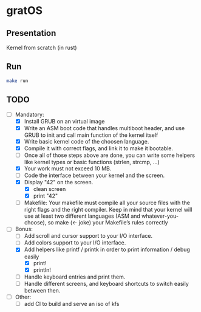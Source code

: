 # gratOS

## Presentation

Kernel from scratch (in rust)

## Run

```bash
make run
```

## TODO

- [ ] Mandatory:
  - [x] Install GRUB on an virtual image
  - [x] Write an ASM boot code that handles multiboot header, and use GRUB to init and call main function of the kernel itself
  - [x] Write basic kernel code of the choosen language.
  - [x] Compile it with correct flags, and link it to make it bootable.
  - [ ] Once all of those steps above are done, you can write some helpers like kernel types or basic functions (strlen, strcmp, ...)
  - [x] Your work must not exceed 10 MB.
  - [ ] Code the interface between your kernel and the screen.
  - [x] Display "42" on the screen.
    - [x] clean screen
    - [x] print "42"
  - [ ] Makefile:
    Your makefile must compile all your source files with the right flags and the right compiler. Keep in mind that your kernel will use at least two different languages (ASM and whatever-you-choose), so make (<- joke) your Makefile’s rules correctly
- [ ] Bonus:
  - [ ] Add scroll and cursor support to your I/O interface.
  - [ ] Add colors support to your I/O interface.
  - [x] Add helpers like printf / printk in order to print information / debug easily
    - [x] print!
    - [x] println!
  - [ ] Handle keyboard entries and print them.
  - [ ] Handle different screens, and keyboard shortcuts to switch easily between then.
- [ ] Other:
  - [ ] add CI to build and serve an iso of kfs
